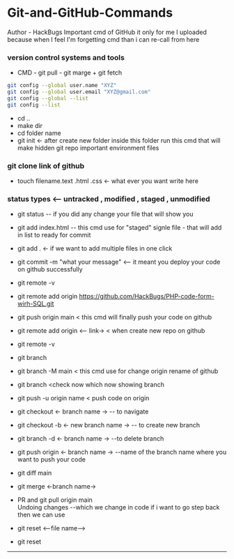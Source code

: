 # Git-and-GitHub-Commands
Author - HackBugs
Important cmd of GitHub it only for me I uploaded because when I feel I'm forgetting cmd than i can re-call from here

### version control systems and tools
- CMD - git pull - git marge + git fetch

```sh
git config --global user.name "XYZ"  
git config --global user.email "XYZ@gmail.com"  
git config --global --list
git config --list  
```

- cd ..  
- make dir  
- cd folder name  
- git init <- after create new folder inside this folder run this cmd that will make hidden git repo important environment files 

### git clone link of github  
- touch filename.text .html .css <- what ever you want write here

### status types <-- untracked , modified , staged , unmodified
- git status -- if you did any change your file that will show you 
- git add index.html -- this cmd use for "staged" signle file - that will add in list to ready for commit
- git add . <- if we want to add multiple files in one click
  
- git commit -m "what your message" <-- it meant you deploy your code on github successfully 
- git remote -v
- git remote add origin https://github.com/HackBugs/PHP-code-form-wirh-SQL.git
- git push origin main < this cmd will finally push your code on github  

- git remote add origin <-- link-> < when create new repo on github  
- git remote -v  
- git branch  
- git branch -M main < this cmd use for change origin rename of github  
- git branch <check now which now showing branch  

- git push -u origin name < push code on origin  
- git checkout <- branch name -> -- to navigate  
- git checkout -b <- new branch name -> -- to create new branch  
- git branch -d <- branch name -> --to delete branch  
- git push origin <- branch name -> --name of the branch name where you want to push your code  

- git diff main  
- git merge <-branch name->
- PR and git pull origin main  
Undoing changes --which we change in code if i want to go step back then we can use  
- git reset <--file name-->  
- git reset 
------------------------------------------------------------------------------------------
